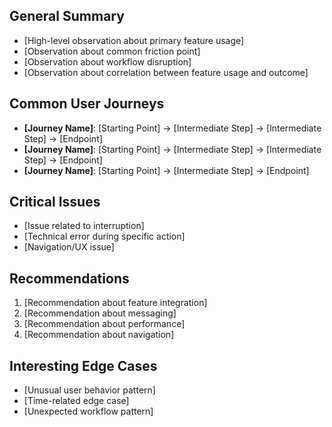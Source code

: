 ## General Summary
<!-- Include 3-5 high-level observations based on actual patterns in the data. Don't limit to exactly 4 observations. -->
- [High-level observation about primary feature usage]
- [Observation about common friction point]
- [Observation about workflow disruption]
- [Observation about correlation between feature usage and outcome]

## Common User Journeys
<!-- List the most significant user journeys identified across sessions. The number should reflect what's found in the data, not limited to 3 examples. -->
- **[Journey Name]**: [Starting Point] → [Intermediate Step] → [Intermediate Step] → [Endpoint]
- **[Journey Name]**: [Starting Point] → [Intermediate Step] → [Intermediate Step] → [Endpoint]
- **[Journey Name]**: [Starting Point] → [Intermediate Step] → [Endpoint]

## Critical Issues
<!-- Highlight the most important problems users encountered. Include as many or as few as supported by the data. -->
- [Issue related to interruption]
- [Technical error during specific action]
- [Navigation/UX issue]

## Recommendations
<!-- Number recommendations based on priority. Don't artificially limit to exactly 4 suggestions. -->
1. [Recommendation about feature integration]
2. [Recommendation about messaging]
3. [Recommendation about performance]
4. [Recommendation about navigation]

## Interesting Edge Cases
<!-- Document unusual but noteworthy behaviors that don't fit common patterns. Include only those with clear evidence in the data. -->
- [Unusual user behavior pattern]
- [Time-related edge case]
- [Unexpected workflow pattern]
